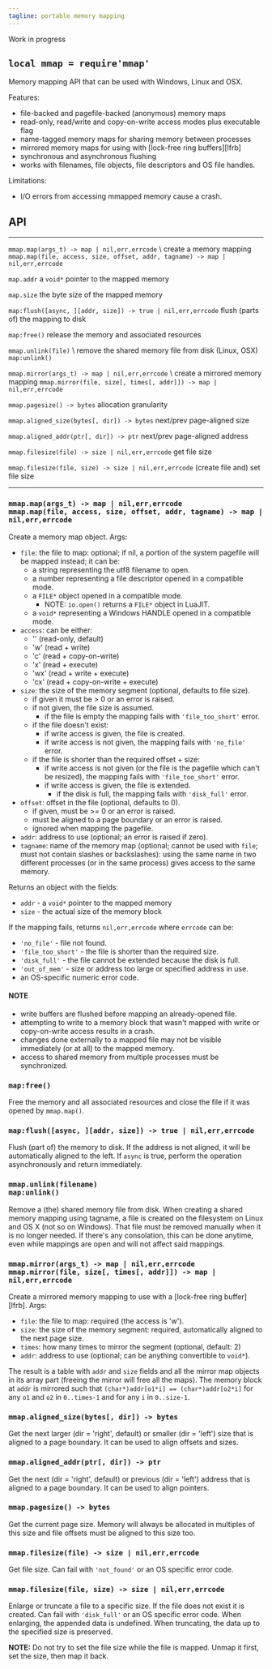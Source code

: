 ```yaml
---
tagline: portable memory mapping
---
```


<warn>Work in progress</warn>

## `local mmap = require'mmap'`

Memory mapping API that can be used with Windows, Linux and OSX.

Features:

  * file-backed and pagefile-backed (anonymous) memory maps
  * read-only, read/write and copy-on-write access modes plus executable flag
  * name-tagged memory maps for sharing memory between processes
  * mirrored memory maps for using with [lock-free ring buffers][lfrb]
  * synchronous and asynchronous flushing
  * works with filenames, file objects, file descriptors and OS file handles.

Limitations:

  * I/O errors from accessing mmapped memory cause a crash.


## API

----------------------------------------------------------------------------------- ---------------------------------------------------------------------------------
`mmap.map(args_t) -> map | nil,err,errcode` \                                       create a memory mapping
`mmap.map(file, access, size, offset, addr, tagname) -> map | nil,err,errcode`

`map.addr`                                                                          a `void*` pointer to the mapped memory

`map.size`                                                                          the byte size of the mapped memory

`map:flush([async, ][addr, size]) -> true | nil,err,errcode`                        flush (parts of) the mapping to disk

`map:free()`                                                                        release the memory and associated resources

`mmap.unlink(file)` \                                                               remove the shared memory file from disk (Linux, OSX)
`map:unlink()`

`mmap.mirror(args_t) -> map | nil,err,errcode` \                                    create a mirrored memory mapping
`mmap.mirror(file, size[, times[, addr]]) -> map | nil,err,errcode`

`mmap.pagesize() -> bytes`                                                          allocation granularity

`mmap.aligned_size(bytes[, dir]) -> bytes`                                          next/prev page-aligned size

`mmap.aligned_addr(ptr[, dir]) -> ptr`                                              next/prev page-aligned address

`mmap.filesize(file) -> size | nil,err,errcode`                                     get file size

`mmap.filesize(file, size) -> size | nil,err,errcode`                               (create file and) set file size
----------------------------------------------------------------------------------- ---------------------------------------------------------------------------------

### `mmap.map(args_t) -> map | nil,err,errcode` <br> `mmap.map(file, access, size, offset, addr, tagname) -> map | nil,err,errcode`

Create a memory map object. Args:

* `file`: the file to map: optional; if nil, a portion of the system pagefile
will be mapped instead; it can be:
	* a string representing the utf8 filename to open.
	* a number representing a file descriptor opened in a compatible mode.
	* a `FILE*` object opened in a compatible mode.
		* NOTE: `io.open()` returns a `FILE*` object in LuaJIT.
	* a `void*` representing a Windows HANDLE opened in a compatible mode.
* `access`: can be either:
	* '' (read-only, default)
	* 'w' (read + write)
	* 'c' (read + copy-on-write)
	* 'x' (read + execute)
	* 'wx' (read + write + execute)
	* 'cx' (read + copy-on-write + execute)
* `size`: the size of the memory segment (optional, defaults to file size).
	* if given it must be > 0 or an error is raised.
	* if not given, the file size is assumed.
		* if the file is empty the mapping fails with `'file_too_short'` error.
	* if the file doesn't exist:
		* if write access is given, the file is created.
		* if write access is not given, the mapping fails with `'no_file'` error.
	* if the file is shorter than the required offset + size:
		* if write access is not given (or the file is the pagefile which
		can't be resized), the mapping fails with `'file_too_short'` error.
		* if write access is given, the file is extended.
			* if the disk is full, the mapping fails with `'disk_full'` error.
* `offset`: offset in the file (optional, defaults to 0).
	* if given, must be >= 0 or an error is raised.
	* must be aligned to a page boundary or an error is raised.
	* ignored when mapping the pagefile.
* `addr`: address to use (optional; an error is raised if zero).
* `tagname`: name of the memory map (optional; cannot be used with `file`;
must not contain slashes or backslashes): using the same name in two
different processes (or in the same process) gives access to the same memory.

Returns an object with the fields:

* `addr` - a `void*` pointer to the mapped memory
* `size` - the actual size of the memory block

If the mapping fails, returns `nil,err,errcode` where `errcode` can be:

* `'no_file'` - file not found.
* `'file_too_short'` - the file is shorter than the required size.
* `'disk_full'` - the file cannot be extended because the disk is full.
* `'out_of_mem'` - size or address too large or specified address in use.
* an OS-specific numeric error code.

#### NOTE

* write buffers are flushed before mapping an already-opened file.
* attempting to write to a memory block that wasn't mapped with write
or copy-on-write access results in a crash.
* changes done externally to a mapped file may not be visible immediately
(or at all) to the mapped memory.
* access to shared memory from multiple processes must be synchronized.


### `map:free()`

Free the memory and all associated resources and close the file
if it was opened by `mmap.map()`.


### `map:flush([async, ][addr, size]) -> true | nil,err,errcode`

Flush (part of) the memory to disk. If the address is not aligned,
it will be automatically aligned to the left. If `async` is true,
perform the operation asynchronously and return immediately.


### `mmap.unlink(filename)` <br> `map:unlink()`

Remove a (the) shared memory file from disk. When creating a shared memory
mapping using tagname, a file is created on the filesystem on Linux
and OS X (not so on Windows). That file must be removed manually when it is
no longer needed. If there's any consolation, this can be done anytime,
even while mappings are open and will not affect said mappings.


### `mmap.mirror(args_t) -> map | nil,err,errcode` <br> `mmap.mirror(file, size[, times[, addr]]) -> map | nil,err,errcode`

Create a mirrored memory mapping to use with a [lock-free ring buffer][lfrb].
Args:

* `file`: the file to map: required (the access is 'w').
* `size`: the size of the memory segment: required, automatically aligned
to the next page size.
* `times`: how many times to mirror the segment (optional, default: 2)
* `addr`: address to use (optional; can be anything convertible to `void*`).

The result is a table with `addr` and `size` fields and all the mirror map
objects in its array part (freeing the mirror will free all the maps).
The memory block at `addr` is mirrored such that
`(char*)addr[o1*i] == (char*)addr[o2*i]` for any `o1` and `o2` in
`0..times-1` and for any `i` in `0..size-1`.


### `mmap.aligned_size(bytes[, dir]) -> bytes`

Get the next larger (dir = 'right', default) or smaller (dir = 'left') size
that is aligned to a page boundary. It can be used to align offsets and sizes.


### `mmap.aligned_addr(ptr[, dir]) -> ptr`

Get the next (dir = 'right', default) or previous (dir = 'left') address that
is aligned to a page boundary. It can be used to align pointers.


### `mmap.pagesize() -> bytes`

Get the current page size. Memory will always be allocated in multiples
of this size and file offsets must be aligned to this size too.


### `mmap.filesize(file) -> size | nil,err,errcode`

Get file size. Can fail with `'not_found'` or an OS specific error code.


### `mmap.filesize(file, size) -> size | nil,err,errcode`

Enlarge or truncate a file to a specific size. If the file does not exist
it is created. Can fail with `'disk_full'` or an OS specific error code.
When enlarging, the appended data is undefined. When truncating, the data
up to the specified size is preserved.

__NOTE:__ Do not try to set the file size while the file is mapped.
Unmap it first, set the size, then map it back.
